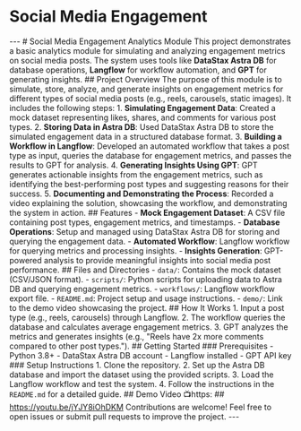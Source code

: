 # Social Media Engagement
 ---  # Social Media Engagement Analytics Module  This project demonstrates a basic analytics module for simulating and analyzing engagement metrics on social media posts. The system uses tools like **DataStax Astra DB** for database operations, **Langflow** for workflow automation, and **GPT** for generating insights.  ## Project Overview  The purpose of this module is to simulate, store, analyze, and generate insights on engagement metrics for different types of social media posts (e.g., reels, carousels, static images). It includes the following steps:  1. **Simulating Engagement Data**:      Created a mock dataset representing likes, shares, and comments for various post types.  2. **Storing Data in Astra DB**:      Used DataStax Astra DB to store the simulated engagement data in a structured database format.  3. **Building a Workflow in Langflow**:      Developed an automated workflow that takes a post type as input, queries the database for engagement metrics, and passes the results to GPT for analysis.  4. **Generating Insights Using GPT**:      GPT generates actionable insights from the engagement metrics, such as identifying the best-performing post types and suggesting reasons for their success.  5. **Documenting and Demonstrating the Process**:      Recorded a video explaining the solution, showcasing the workflow, and demonstrating the system in action.  ## Features  - **Mock Engagement Dataset**:     A CSV file containing post types, engagement metrics, and timestamps.  - **Database Operations**:     Setup and managed using DataStax Astra DB for storing and querying the engagement data.  - **Automated Workflow**:     Langflow workflow for querying metrics and processing insights.  - **Insights Generation**:     GPT-powered analysis to provide meaningful insights into social media post performance.  ## Files and Directories  - `data/`: Contains the mock dataset (CSV/JSON format). - `scripts/`: Python scripts for uploading data to Astra DB and querying engagement metrics. - `workflows/`: Langflow workflow export file. - `README.md`: Project setup and usage instructions. - `demo/`: Link to the demo video showcasing the project.  ## How It Works  1. Input a post type (e.g., reels, carousels) through Langflow.   2. The workflow queries the database and calculates average engagement metrics.   3. GPT analyzes the metrics and generates insights (e.g., "Reels have 2x more comments compared to other post types.").    ## Getting Started  ### Prerequisites - Python 3.8+ - DataStax Astra DB account - Langflow installed - GPT API key  ### Setup Instructions 1. Clone the repository.   2. Set up the Astra DB database and import the dataset using the provided scripts.   3. Load the Langflow workflow and test the system.   4. Follow the instructions in the `README.md` for a detailed guide.  ## Demo Video  📺https:   ## https://youtu.be/jYJY8iOhDKM Contributions are welcome! Feel free to open issues or submit pull requests to improve the project.  ---
